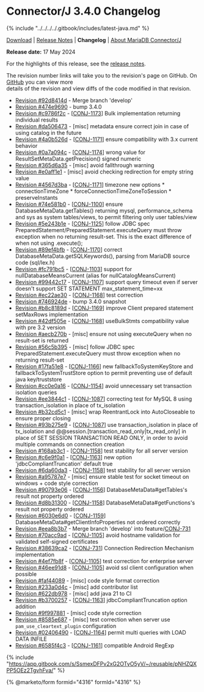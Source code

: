 # Connector/J 3.4.0 Changelog

{% include "../../../../.gitbook/includes/latest-java.md" %}

[Download](https://mariadb.com/downloads/connectors/connectors-data-access/java8-connector) | [Release Notes](../../3.4/3.4.0.md) | **Changelog** | [About MariaDB Connector/J](https://app.gitbook.com/s/CjGYMsT2MVP4nd3IyW2L/mariadb-connector-j/about-mariadb-connector-j)

**Release date:** 17 May 2024

For the highlights of this release, see the [release notes](../../3.4/3.4.0.md).

The revision number links will take you to the revision's page on GitHub. On [GitHub](https://github.com/MariaDB/mariadb-connector-j) you can view more\
details of the revision and view diffs of the code modified in that revision.

* [Revision #92d8414d](https://github.com/mariadb-corporation/mariadb-connector-j/commit/92d8414d) - Merge branch 'develop'
* [Revision #474e9690](https://github.com/mariadb-corporation/mariadb-connector-j/commit/474e9690) - bump 3.4.0
* [Revision #c9786f2c](https://github.com/mariadb-corporation/mariadb-connector-j/commit/c9786f2c) - \[[CONJ-1173](https://jira.mariadb.org/browse/CONJ-1173)] Bulk implementation returning individual results
* [Revision #da506473](https://github.com/mariadb-corporation/mariadb-connector-j/commit/da506473) - \[misc] metadata ensure correct join in case of using catalog in the future
* [Revision #4a0b526d](https://github.com/mariadb-corporation/mariadb-connector-j/commit/4a0b526d) - \[[CONJ-1171](https://jira.mariadb.org/browse/CONJ-1171)] ensure compatibility with 3.x current behavior
* [Revision #0a7a094c](https://github.com/mariadb-corporation/mariadb-connector-j/commit/0a7a094c) - \[[CONJ-1174](https://jira.mariadb.org/browse/CONJ-1174)] wrong value for ResultSetMetaData.getPrecision() signed numeric
* [Revision #365d6a35](https://github.com/mariadb-corporation/mariadb-connector-j/commit/365d6a35) - \[misc] avoid fallthrough warning
* [Revision #e0aff1e1](https://github.com/mariadb-corporation/mariadb-connector-j/commit/e0aff1e1) - \[misc] avoid checking redirection for empty string value
* [Revision #4567d3ba](https://github.com/mariadb-corporation/mariadb-connector-j/commit/4567d3ba) - \[[CONJ-1171](https://jira.mariadb.org/browse/CONJ-1171)] timezone new options \* connectionTimeZone \* forceConnectionTimeZoneToSession \* preserveInstants
* [Revision #74e581b0](https://github.com/mariadb-corporation/mariadb-connector-j/commit/74e581b0) - \[[CONJ-1100](https://jira.mariadb.org/browse/CONJ-1100)] ensure DatabaseMetaData.getTables() returning mysql, performance\_schema and sys as system tables/views, to permit filtering only user tables/view
* [Revision #5e243b1e](https://github.com/mariadb-corporation/mariadb-connector-j/commit/5e243b1e) - \[[CONJ-1125](https://jira.mariadb.org/browse/CONJ-1125)] follow JDBC spec PreparedStatement/PreparedStatement.executeQuery must throw exception when no returning result-set. This is the exact difference of when not using .execute();
* [Revision #89ef4bfb](https://github.com/mariadb-corporation/mariadb-connector-j/commit/89ef4bfb) - \[[CONJ-1170](https://jira.mariadb.org/browse/CONJ-1170)] correct DatabaseMetaData.getSQLKeywords(), parsing from MariaDB source code (sql/lex.h)
* [Revision #fc791bc5](https://github.com/mariadb-corporation/mariadb-connector-j/commit/fc791bc5) - \[[CONJ-1103](https://jira.mariadb.org/browse/CONJ-1103)] support for nullDatabaseMeansCurrent (alias for nullCatalogMeansCurrent)
* [Revision #99442c17](https://github.com/mariadb-corporation/mariadb-connector-j/commit/99442c17) - \[[CONJ-1107](https://jira.mariadb.org/browse/CONJ-1107)] support query timeout even if server doesn't support SET STATEMENT max\_statement\_time=xx
* [Revision #ec22ae30](https://github.com/mariadb-corporation/mariadb-connector-j/commit/ec22ae30) - \[[CONJ-1168](https://jira.mariadb.org/browse/CONJ-1168)] test correction
* [Revision #746924de](https://github.com/mariadb-corporation/mariadb-connector-j/commit/746924de) - bump 3.4.0 snapshot
* [Revision #b8c8189d](https://github.com/mariadb-corporation/mariadb-connector-j/commit/b8c8189d) - \[[CONJ-1169](https://jira.mariadb.org/browse/CONJ-1169)] improve Client prepared statement setMaxRows implementation
* [Revision #42df505e](https://github.com/mariadb-corporation/mariadb-connector-j/commit/42df505e) - \[[CONJ-1168](https://jira.mariadb.org/browse/CONJ-1168)] useBulkStmts compatibility value with pre 3.2 version
* [Revision #aecb270b](https://github.com/mariadb-corporation/mariadb-connector-j/commit/aecb270b) - \[misc] ensure not using executeQuery when no result-set is returned
* [Revision #56c5b395](https://github.com/mariadb-corporation/mariadb-connector-j/commit/56c5b395) - \[misc] follow JDBC spec PreparedStatement.executeQuery must throw exception when no returning result-set
* [Revision #17fa51e8](https://github.com/mariadb-corporation/mariadb-connector-j/commit/17fa51e8) - \[[CONJ-1166](https://jira.mariadb.org/browse/CONJ-1166)] new fallbackToSystemKeyStore and fallbackToSystemTrustStore option to permit preventing use of default java key/truststore
* [Revision #cc0e0a16](https://github.com/mariadb-corporation/mariadb-connector-j/commit/cc0e0a16) - \[[CONJ-1154](https://jira.mariadb.org/browse/CONJ-1154)] avoid unnecessary set transaction isolation queries
* [Revision #ee3844c1](https://github.com/mariadb-corporation/mariadb-connector-j/commit/ee3844c1) - \[[CONJ-1087](https://jira.mariadb.org/browse/CONJ-1087)] correcting test for MySQL 8 using transaction\_isolation in place of tx\_isolation
* [Revision #b32cd5c1](https://github.com/mariadb-corporation/mariadb-connector-j/commit/b32cd5c1) - \[misc] wrap ReentrantLock into AutoCloseable to ensure proper closing
* [Revision #93b275e9](https://github.com/mariadb-corporation/mariadb-connector-j/commit/93b275e9) - \[[CONJ-1087](https://jira.mariadb.org/browse/CONJ-1087)] use transaction\_isolation in place of tx\_isolation and @@session.\[transaction\_read\_only|tx\_read\_only] in place of SET SESSION TRANSACTION READ ONLY, in order to avoid multiple commands on connection creation
* [Revision #168ab3c1](https://github.com/mariadb-corporation/mariadb-connector-j/commit/168ab3c1) - \[[CONJ-1158](https://jira.mariadb.org/browse/CONJ-1158)] test stability for all server version
* [Revision #c6e9f0a1](https://github.com/mariadb-corporation/mariadb-connector-j/commit/c6e9f0a1) - \[[CONJ-1163](https://jira.mariadb.org/browse/CONJ-1163)] new option 'jdbcCompliantTruncation' default true
* [Revision #6da60da3](https://github.com/mariadb-corporation/mariadb-connector-j/commit/6da60da3) - \[[CONJ-1158](https://jira.mariadb.org/browse/CONJ-1158)] test stability for all server version
* [Revision #a95787e7](https://github.com/mariadb-corporation/mariadb-connector-j/commit/a95787e7) - \[misc] ensure stable test for socket timeout on windows + code style correction
* [Revision #90793e06](https://github.com/mariadb-corporation/mariadb-connector-j/commit/90793e06) - \[[CONJ-1156](https://jira.mariadb.org/browse/CONJ-1156)] DatabaseMetaData#getTables's result not property ordered
* [Revision #d8b31300](https://github.com/mariadb-corporation/mariadb-connector-j/commit/d8b31300) - \[[CONJ-1158](https://jira.mariadb.org/browse/CONJ-1158)] DatabaseMetaData#getFunctions's result not property ordered
* [Revision #6030e6d0](https://github.com/mariadb-corporation/mariadb-connector-j/commit/6030e6d0) - \[[CONJ-1159](https://jira.mariadb.org/browse/CONJ-1159)] DatabaseMetaData#getClientInfoProperties not ordered correctly
* [Revision #eea8b3b7](https://github.com/mariadb-corporation/mariadb-connector-j/commit/eea8b3b7) - Merge branch 'develop' into feature/[CONJ-731](https://jira.mariadb.org/browse/CONJ-731)
* [Revision #70acc9ad](https://github.com/mariadb-corporation/mariadb-connector-j/commit/70acc9ad) - \[[CONJ-1105](https://jira.mariadb.org/browse/CONJ-1105)] avoid hostname validation for validated self-signed certificates
* [Revision #38639ca2](https://github.com/mariadb-corporation/mariadb-connector-j/commit/38639ca2) - \[[CONJ-731](https://jira.mariadb.org/browse/CONJ-731)] Connection Redirection Mechanism implementation
* [Revision #4ef7fb8f](https://github.com/mariadb-corporation/mariadb-connector-j/commit/4ef7fb8f) - \[[CONJ-1105](https://jira.mariadb.org/browse/CONJ-1105)] test correction for enterprise server
* [Revision #46ee91d8](https://github.com/mariadb-corporation/mariadb-connector-j/commit/46ee91d8) - \[[CONJ-1105](https://jira.mariadb.org/browse/CONJ-1105)] avoid ssl client configuration when possible
* [Revision #faf44089](https://github.com/mariadb-corporation/mariadb-connector-j/commit/faf44089) - \[misc] code style format correction
* [Revision #233a0d4c](https://github.com/mariadb-corporation/mariadb-connector-j/commit/233a0d4c) - \[misc] add contributor list
* [Revision #622db978](https://github.com/mariadb-corporation/mariadb-connector-j/commit/622db978) - \[misc] add java 21 to CI
* [Revision #b3700257](https://github.com/mariadb-corporation/mariadb-connector-j/commit/b3700257) - \[[CONJ-1163](https://jira.mariadb.org/browse/CONJ-1163)] jdbcCompliantTruncation option addition
* [Revision #9f997881](https://github.com/mariadb-corporation/mariadb-connector-j/commit/9f997881) - \[misc] code style correction
* [Revision #8585e687](https://github.com/mariadb-corporation/mariadb-connector-j/commit/8585e687) - \[misc] test correction when server use `pam_use_cleartext_plugin` configuration
* [Revision #02406490](https://github.com/mariadb-corporation/mariadb-connector-j/commit/02406490) - \[[CONJ-1164](https://jira.mariadb.org/browse/CONJ-1164)] permit multi queries with LOAD DATA INFILE
* [Revision #6585f4c3](https://github.com/mariadb-corporation/mariadb-connector-j/commit/6585f4c3) - \[[CONJ-1161](https://jira.mariadb.org/browse/CONJ-1161)] compatible Android RegExp

{% include "https://app.gitbook.com/s/SsmexDFPv2xG2OTyO5yV/~/reusable/pNHZQXPP5OEz2TgvhFva/" %}

{% @marketo/form formid="4316" formId="4316" %}
